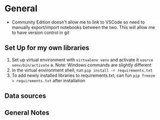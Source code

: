 # General
- Community Edition doesn't allow me to link to VSCode so need to manually export/import notebooks between the two. This will allow me to have version control in git

## Set Up for my own libraries
1. Set up virtual environment with `virtualenv venv` and activate it `source venv/bin/activate`
  a. Note: Windows commands are slightly different
2. In the virtual environment shell, run `pip install -r requirements.txt`
3. To add newly installed libraries to requirements.txt, can fun `pip freeze > requirements.txt` after installation

## Data sources


## General Notes